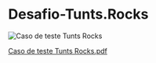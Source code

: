 # Desafio-Tunts.Rocks

![Caso de teste Tunts Rocks](https://user-images.githubusercontent.com/110741158/211155593-d383b0c6-7fd6-49ca-99f7-803df854ce04.jpg)


[Caso de teste Tunts Rocks.pdf](https://github.com/eron-moraes/Desafio-Tunts.Rocks/files/10366460/Caso.de.teste.Tunts.Rocks.pdf)
